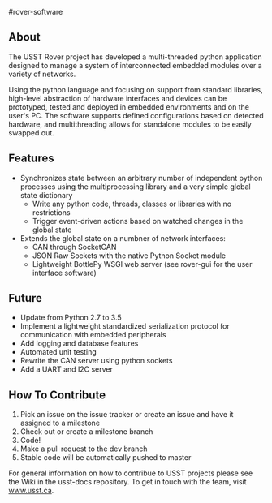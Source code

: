 #rover-software

About
-----
The USST Rover project has developed a multi-threaded python application designed to manage a system of interconnected embedded modules over a variety of networks.

Using the python language and focusing on support from standard libraries, high-level abstraction of hardware interfaces and devices can be prototyped, tested and deployed in embedded environments and on the user's PC. The software supports defined configurations based on detected hardware, and multithreading allows for standalone modules to be easily swapped out.

Features
-------
* Synchronizes state between an arbitrary number of independent python processes using the multiprocessing library and a very simple global state dictionary
  * Write any python code, threads, classes or libraries with no restrictions
  * Trigger event-driven actions based on watched changes in the global state
* Extends the global state on a numbner of network interfaces:
  * CAN through SocketCAN
  * JSON Raw Sockets with the native Python Socket module
  * Lightweight BottlePy WSGI web server (see rover-gui for the user interface software)

Future
------
* Update from Python 2.7 to 3.5
* Implement a lightweight standardized serialization protocol for communication with embedded peripherals
* Add logging and database features
* Automated unit testing
* Rewrite the CAN server using python sockets
* Add a UART and I2C server

How To Contribute
-----------------
1. Pick an issue on the issue tracker or create an issue and have it assigned to a milestone
2. Check out or create a milestone branch
2. Code!
3. Make a pull request to the dev branch
4. Stable code will be automatically pushed to master 

For general information on how to contribue to USST projects please see the Wiki in the usst-docs repository.
To get in touch with the team, visit www.usst.ca.
